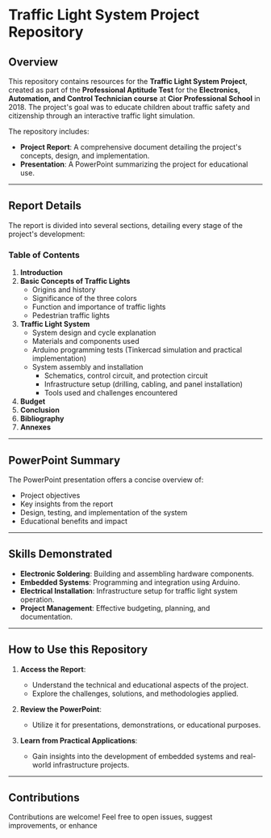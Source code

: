 # Traffic Light System Project Repository

## Overview
This repository contains resources for the **Traffic Light System Project**, created as part of the **Professional Aptitude Test** for the **Electronics, Automation, and Control Technician course** at **Cior Professional School** in 2018. The project's goal was to educate children about traffic safety and citizenship through an interactive traffic light simulation.

The repository includes:
- **Project Report**: A comprehensive document detailing the project's concepts, design, and implementation.
- **Presentation**: A PowerPoint summarizing the project for educational use.

---

## Report Details

The report is divided into several sections, detailing every stage of the project's development:

### **Table of Contents**
1. **Introduction**
2. **Basic Concepts of Traffic Lights**
   - Origins and history
   - Significance of the three colors
   - Function and importance of traffic lights
   - Pedestrian traffic lights
3. **Traffic Light System**
   - System design and cycle explanation
   - Materials and components used
   - Arduino programming tests (Tinkercad simulation and practical implementation)
   - System assembly and installation
     - Schematics, control circuit, and protection circuit
     - Infrastructure setup (drilling, cabling, and panel installation)
     - Tools used and challenges encountered
4. **Budget**
5. **Conclusion**
6. **Bibliography**
7. **Annexes**

---

## PowerPoint Summary

The PowerPoint presentation offers a concise overview of:
- Project objectives
- Key insights from the report
- Design, testing, and implementation of the system
- Educational benefits and impact

---

## Skills Demonstrated
- **Electronic Soldering**: Building and assembling hardware components.
- **Embedded Systems**: Programming and integration using Arduino.
- **Electrical Installation**: Infrastructure setup for traffic light system operation.
- **Project Management**: Effective budgeting, planning, and documentation.

---

## How to Use this Repository

1. **Access the Report**:
   - Understand the technical and educational aspects of the project.
   - Explore the challenges, solutions, and methodologies applied.

2. **Review the PowerPoint**:
   - Utilize it for presentations, demonstrations, or educational purposes.

3. **Learn from Practical Applications**:
   - Gain insights into the development of embedded systems and real-world infrastructure projects.

---

## Contributions
Contributions are welcome! Feel free to open issues, suggest improvements, or enhance
